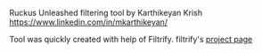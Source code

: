 Ruckus Unleashed filtering tool
by Karthikeyan Krish https://www.linkedin.com/in/mkarthikeyan/

Tool was quickly created with help of Filtrify.
filtrify's [project page](http://luis-almeida.github.com/filtrify/)

